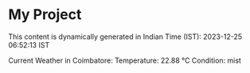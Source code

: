 # My Project

This content is dynamically generated in Indian Time (IST): 2023-12-25 06:52:13 IST


Current Weather in Coimbatore:
Temperature: 22.88 °C
Condition: mist
